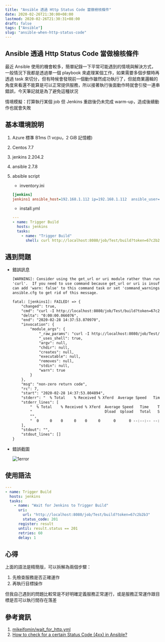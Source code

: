 ```yaml
---
title: "Ansible 透過 Http Status Code 當做檢核條件"
date: 2020-02-26T21:30:00+08:00
lastmod: 2020-02-26T21:30:31+08:00
draft: false
tags: ["Ansible"]
slug: "ansible-when-http-status-code"
---
```


## Ansible 透過 Http Status Code 當做檢核條件

最近 Ansible 使用的機會較多，簡單紀錄一下平常可能遇到的情境與解決方式，一般情況下我都是透過單一個 playbook 來處理某個工作，如果需要多個步驟時再透過 task 來切分，但有時候會發現前一個動作雖然成功執行了，但就商業邏輯的角度來看還不能算是可以正常提供服務，所以接著執行後面動作時就會引發一連串錯誤，今天筆記就是為了避免這種狀況

情境模擬：打算執行某個 job 但 Jenkins 重啟後仍未完成 warm-up，造成後續動作也就會失敗

## 基本環境說明

1. Azure 標準 B1ms (1 vcpu，2 GiB 記憶體)
2. Centos 7.7
3. jenkins 2.204.2
4. ansible 2.7.8
5. absible script

   - inventory.ini

    ```ini
    [jenkins]
    jenkins1 ansible_host=192.168.1.112 ip=192.168.1.112  ansible_user=yowko ansible_password=password ansible_become_password=password
    ```

   - install.yml

    ```yml
    ---
    - name: Trigger Build
      hosts: jenkins
      tasks:
        - name: "Trigger Build"
          shell: curl http://localhost:8080/job/Test/build?token=67c2b2b3
    ```

## 遇到問題

- 錯誤訊息

    ```txt
    [WARNING]: Consider using the get_url or uri module rather than running
    'curl'.  If you need to use command because get_url or uri is insufficient you
    can add 'warn: false' to this command task or set 'command_warnings=False' in
    ansible.cfg to get rid of this message.

    fatal: [jenkins1]: FAILED! => {
        "changed": true, 
        "cmd": "curl -I http://localhost:8080/job/Test/build?token=67c2b2b3", 
        "delta": "0:00:00.066076", 
        "end": "2020-02-28 14:37:53.870970", 
        "invocation": {
            "module_args": {
                "_raw_params": "curl -I http://localhost:8080/job/Test/build?   token=67c2b2b3", 
                "_uses_shell": true, 
                "argv": null, 
                "chdir": null, 
                "creates": null, 
                "executable": null, 
                "removes": null, 
                "stdin": null, 
                "warn": true
            }
        }, 
        "msg": "non-zero return code", 
        "rc": 7, 
        "start": "2020-02-28 14:37:53.804894", 
        "stderr": "  % Total    % Received % Xferd  Average Speed   Time    Time     Time   Current\n                                 Dload  Upload   Total   Spent    Left      Speed\n\r  0     0    0     0    0     0      0      0 --:--:-- --:--:--    --:--:--     0curl: (7) Failed connect to localhost:8080; 連線被拒絕", 
        "stderr_lines": [
            "  % Total    % Received % Xferd  Average Speed   Time    Time     Time     Current", 
            "                                 Dload  Upload   Total   Spent    Left  Speed", 
            "", 
            "  0     0    0     0    0     0      0      0 --:--:-- --:--:-- --:--:--       0curl: (7) Failed connect to localhost:8080; 連線被拒絕"
        ], 
        "stdout": "", 
        "stdout_lines": []
    }
    ```

- 錯誤截圖

    ![1error](https://user-images.githubusercontent.com/3851540/75562152-15223380-5a83-11ea-994e-56b0f83de3ae.png)

## 使用語法

```yml
---
- name: Trigger Build
  hosts: jenkins
  tasks:
    - name: "Wait for Jenkins to Trigger Build"
      uri:
        url: "http://localhost:8080/job/Test/build?token=67c2b2b3"
        status_code: 201
      register: result
      until: result.status == 201
      retries: 60
      delay: 1
```

## 心得

上面的語法是精簡版，可以拆解為兩個步驟：

1. 先檢查服務是否正確運作
2. 再執行目標操作

但我自己遇到的問題比較常是不好明確定義服務正常運行，或是服務正常運作跟目標是否可以執行間存在落差

## 參考資訊

1. [mikeifomin/wait_for_http.yml](https://gist.github.com/mikeifomin/67e233cd461331de16707ef59a07e372)
2. [How to check for a certain Status Code (4xx) in Ansible?](https://stackoverflow.com/questions/53009387/how-to-check-for-a-certain-status-code-4xx-in-ansible)
